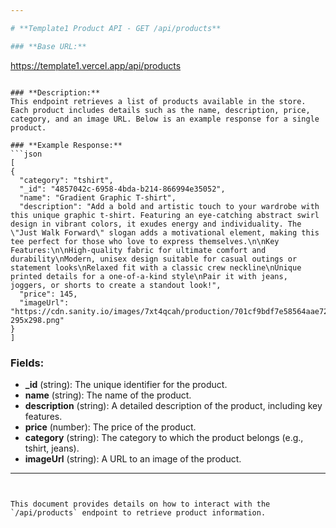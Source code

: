 ```yaml
---

# **Template1 Product API - GET /api/products**

### **Base URL:**
```
https://template1.vercel.app/api/products
```

### **Description:**
This endpoint retrieves a list of products available in the store. Each product includes details such as the name, description, price, category, and an image URL. Below is an example response for a single product.

### **Example Response:**
```json
[
{
  "category": "tshirt",
  "_id": "4857042c-6958-4bda-b214-866994e35052",
  "name": "Gradient Graphic T-shirt",
  "description": "Add a bold and artistic touch to your wardrobe with this unique graphic t-shirt. Featuring an eye-catching abstract swirl design in vibrant colors, it exudes energy and individuality. The \"Just Walk Forward\" slogan adds a motivational element, making this tee perfect for those who love to express themselves.\n\nKey Features:\n\nHigh-quality fabric for ultimate comfort and durability\nModern, unisex design suitable for casual outings or statement looks\nRelaxed fit with a classic crew neckline\nUnique printed details for a one-of-a-kind style\nPair it with jeans, joggers, or shorts to create a standout look!",
  "price": 145,
  "imageUrl": "https://cdn.sanity.io/images/7xt4qcah/production/701cf9bdf7e58564aae72eb5b76896f02a1d4115-295x298.png"
}
]
```

### **Fields:**
- **_id** (string): The unique identifier for the product.
- **name** (string): The name of the product.
- **description** (string): A detailed description of the product, including key features.
- **price** (number): The price of the product.
- **category** (string): The category to which the product belongs (e.g., tshirt, jeans).
- **imageUrl** (string): A URL to an image of the product.

--- 
```


This document provides details on how to interact with the `/api/products` endpoint to retrieve product information.
